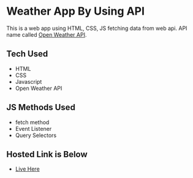 # Weather App By Using API

This is a web app using HTML, CSS, JS fetching data from web api. API name called [Open Weather API](https://openweathermap.org/api).

## Tech Used
- HTML
- CSS
- Javascript
- Open Weather API

## JS Methods Used
- fetch method
- Event Listener
- Query Selectors

## Hosted Link is Below
- [Live Here](https://codingwithnikk.github.io/weather-api-app/)
